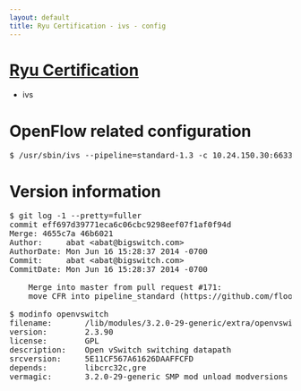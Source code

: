 ```yaml
---
layout: default
title: Ryu Certification - ivs - config
---
```

# [Ryu Certification](http://osrg.github.io/ryu/certification.html)
* ivs

# OpenFlow related configuration
<pre>
$ /usr/sbin/ivs --pipeline=standard-1.3 -c 10.24.150.30:6633 --dpid 0000000000000001 -i eth7 -i eth8
</pre>

# Version information
<pre>
$ git log -1 --pretty=fuller
commit eff697d39771eca6c06cbc9298eef07f1af0f94d
Merge: 4655c7a 46b6021
Author:     abat &lt;abat@bigswitch.com&gt;
AuthorDate: Mon Jun 16 15:28:37 2014 -0700
Commit:     abat &lt;abat@bigswitch.com&gt;
CommitDate: Mon Jun 16 15:28:37 2014 -0700

    Merge into master from pull request #171:
    move CFR into pipeline_standard (https://github.com/floodlight/ivs/pull/171)

$ modinfo openvswitch
filename:       /lib/modules/3.2.0-29-generic/extra/openvswitch.ko
version:        2.3.90
license:        GPL
description:    Open vSwitch switching datapath
srcversion:     5E11CF567A61626DAAFFCFD
depends:        libcrc32c,gre
vermagic:       3.2.0-29-generic SMP mod_unload modversions 
</pre>
